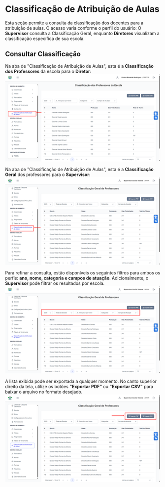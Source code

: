 # Classificação de Atribuição de Aulas

Esta seção permite a consulta da classificação dos docentes para a atribuição de aulas. O acesso varia conforme o perfil do usuário: O **Supervisor** consulta a Classificação Geral, enquanto **Diretores** visualizam a classificação específica de sua escola.

## Consultar Classificação

Na aba de "Classificação de Atribuição de Aulas", esta é a **Classificação dos Professores** da escola para o **Diretor**:
![Image 1](../img/gd/classificacao/1.png)

Na aba de "Classificação de Atribuição de Aulas", esta é a **Classificação  Geral** dos professores para o **Supervisor**:
![Image 2](../img/gd/classificacao/2.png)

Para refinar a consulta, estão disponíveis os seguintes filtros para ambos os perfis: **ano, nome, categoria e campos de atuação**. Adicionalmente, o **Supervisor** pode filtrar os resultados por escola.
![Image 3](../img/gd/classificacao/3.png)

A lista exibida pode ser exportada a qualquer momento. No canto superior direito da tela, utilize os botões **"Exportar PDF"** ou **"Exportar CSV"** para baixar o arquivo no formato desejado.
![Image 4](../img/gd/classificacao/4.png)